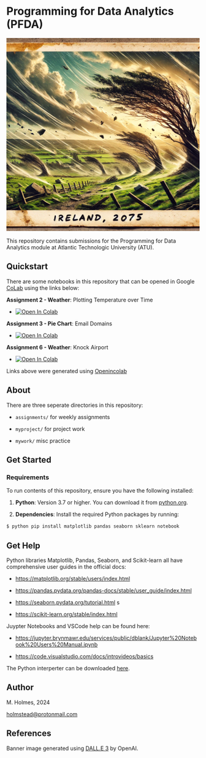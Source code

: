 # Programming for Data Analytics (PFDA)

![Example caption](img/banner1.png)

This repository contains submissions for the Programming for Data Analytics module at Atlantic Technologic University (ATU). 

## Quickstart

There are some notebooks in this repository that can be opened in Google [CoLab](https://colab.research.google.com/) using the links below:

**Assignment 2 - Weather**: Plotting Temperature over Time

- <a target="_blank" href="https://colab.research.google.com/github/holmstead/PFDA/blob/main/assignments/assignment2-weather.ipynb">
  <img src="https://colab.research.google.com/assets/colab-badge.svg" alt="Open In Colab"/>
</a>

**Assignment 3 - Pie Chart**: Email Domains

- <a target="_blank" href="https://colab.research.google.com/github/holmstead/PFDA/blob/main/assignments/assignment03-pie.ipynb">
  <img src="https://colab.research.google.com/assets/colab-badge.svg" alt="Open In Colab"/>
</a>

**Assignment 6 - Weather**: Knock Airport

- <a target="_blank" href="https://colab.research.google.com/github/holmstead/PFDA/blob/main/assignments/assignment_6_Weather.ipynb">
  <img src="https://colab.research.google.com/assets/colab-badge.svg" alt="Open In Colab"/>
</a>

Links above were generated using [Openincolab](https://openincolab.com/)


## About

There are three seperate directories in this repository: 

- `assignments/`
for weekly assignments

- `myproject/`
for project work

- `mywork/`
misc practice


## Get Started
### Requirements

To run contents of this repository, ensure you have the following installed:

1. **Python**: Version 3.7 or higher. You can download it from [python.org](https://www.python.org/downloads/).

2. **Dependencies**: Install the required Python packages by running:
  ```bash
  $ python pip install matplotlib pandas seaborn sklearn notebook
   ```

## Get Help

Python libraries Matplotlib, Pandas, Seaborn, and Scikit-learn all have comprehensive user guides in the official docs:

- https://matplotlib.org/stable/users/index.html

- https://pandas.pydata.org/pandas-docs/stable/user_guide/index.html

- https://seaborn.pydata.org/tutorial.html
s
- https://scikit-learn.org/stable/index.html

Juypter Notebooks and VSCode help can be found here:

- https://jupyter.brynmawr.edu/services/public/dblank/Jupyter%20Notebook%20Users%20Manual.ipynb

- https://code.visualstudio.com/docs/introvideos/basics

The Python interperter can be downloaded [here](https://www.python.org/downloads/). 

## Author

M. Holmes, 2024

holmstead@protonmail.com

## References

Banner image generated using [DALL.E 3](https://openai.com/index/dall-e-3/) by OpenAI.

